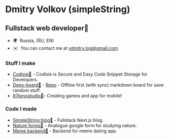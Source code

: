 Dmitry Volkov (simpleString)
==============================

Fullstack web developer🚀
-----------------------

* 🌍  Russia, (RU, EN)
* ✉️  You can contact me at [vdmitry.log@gmail.com](mailto:vdmitry.log@gmail.com)

### Stuff I make
   - [Codixie📒](https://codixie.tech/) - Codixie is Secure and Easy Code Snippet Storage for Developers.
   - [Deno-board🦕​](https://deno-board.simplestring.xyz/) - [Repo](https://github.com/simpleString/deno-board) - Offline first (with sync) markdown board for save random stuff.
   - [87keysstudio📱​](https://play.google.com/store/apps/dev?id=7561449823078030655) - Creating games and app for mobile!

### Code I made
 - [SimpleString blog📖](https://github.com/simpleString/simpleBlog-next) - Fullstack Next.js blog.
 - [Nature forms🌳](https://github.com/simpleString/kristina_diplom) - Analogue google form for studying nature.
 - [Meme backend🤟](https://github.com/simpleString/meme-backend) - Backend for meme dating app. 

